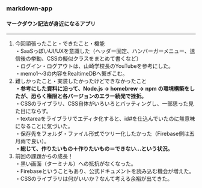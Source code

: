 ### markdown-app
#### マークダウン記法が身近になるアプリ
***
1. 今回頑張ったこと・できたこと・機能<br>
・SaaSっぽいUI/UXを意識した（ヘッダー固定、ハンバーガーメニュー、送信後の挙動、CSSの擬似クラスをまとめて書くなど）<br>
・ログイン・ログアウトは、山崎学校長のYouTubeを参考にした。<br>
・memo1〜3の内容をRealtimeDBへ繋ぎこむ。<br>
2. 難しかったこと・実装したかったけどできなかったこと<br>
**・参考にした資料に沿って、Node.js -> homebrew -> npm の環境構築をしたが、恐らく権限と各バージョンのエラー続発で挫折。**<br>
・CSSのライブラリ、CSS自体がいろいろとバッティングし、一部思った見た目にならず。<br>
・textareaをライブラリでエディタ化すると、id#を仕込んでいたのに無意味になることに気づいた。<br>
・保存先をフォルダ・ファイル形式でツリー化したかった（Firebase側は五月雨で良い）。<br>
**・総じて、作りたいもの＋作りたいもの＝できない...という状況。**<br>
3. 前回の課題からの成長！<br>
・黒い画面（ターミナル）への抵抗がなくなった。<br>
・Firebaseということもあり、公式ドキュメントを読み込む機会が増えた。<br>
・CSSのライブラリは何がいいか？なんて考える余裕が出てきた。<br>
